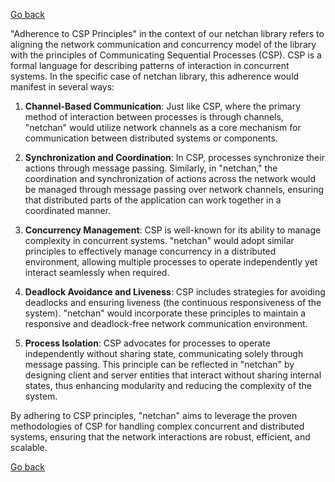 [Go back](/wiki/README.md#general-goals-and-principles)

"Adherence to CSP Principles" in the context of our netchan library refers to aligning the network communication and concurrency model of the library with the principles of Communicating Sequential Processes (CSP). CSP is a formal language for describing patterns of interaction in concurrent systems. In the specific case of netchan library, this adherence would manifest in several ways:

1. **Channel-Based Communication**: Just like CSP, where the primary method of interaction between processes is through channels, "netchan" would utilize network channels as a core mechanism for communication between distributed systems or components.

2. **Synchronization and Coordination**: In CSP, processes synchronize their actions through message passing. Similarly, in "netchan," the coordination and synchronization of actions across the network would be managed through message passing over network channels, ensuring that distributed parts of the application can work together in a coordinated manner.

3. **Concurrency Management**: CSP is well-known for its ability to manage complexity in concurrent systems. "netchan" would adopt similar principles to effectively manage concurrency in a distributed environment, allowing multiple processes to operate independently yet interact seamlessly when required.

4. **Deadlock Avoidance and Liveness**: CSP includes strategies for avoiding deadlocks and ensuring liveness (the continuous responsiveness of the system). "netchan" would incorporate these principles to maintain a responsive and deadlock-free network communication environment.

5. **Process Isolation**: CSP advocates for processes to operate independently without sharing state, communicating solely through message passing. This principle can be reflected in "netchan" by designing client and server entities that interact without sharing internal states, thus enhancing modularity and reducing the complexity of the system.

By adhering to CSP principles, "netchan" aims to leverage the proven methodologies of CSP for handling complex concurrent and distributed systems, ensuring that the network interactions are robust, efficient, and scalable.

[Go back](/wiki/README.md#general-goals-and-principles)

